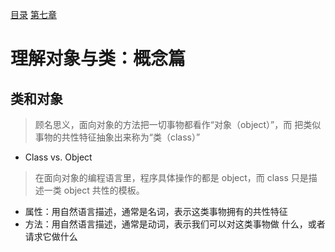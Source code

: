 [目录](README.md)   [第七章](python-1007.md)

# 理解对象与类：概念篇
## 类和对象
> 顾名思义，面向对象的方法把一切事物都看作“对象（object）”，而   把类似事物的共性特征抽象出来称为“类（class）”
*  Class vs. Object
 > 在面向对象的编程语言里，程序具体操作的都是 object，而        class 只是描述一类 object 共性的模板。
    
*  属性：用自然语言描述，通常是名词，表示这类事物拥有的共性特征
*  方法：用自然语言描述，通常是动词，表示我们可以对这类事物做     什么，或者请求它做什么